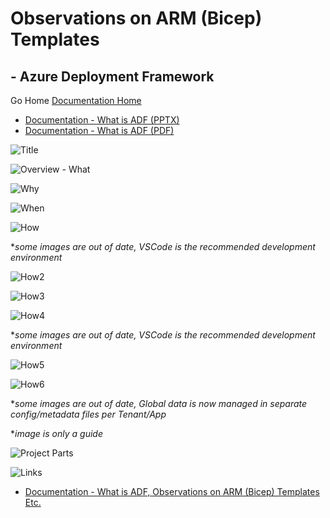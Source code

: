 #  Observations on ARM (Bicep) Templates # 

## - Azure Deployment Framework ## 
Go Home [Documentation Home](./index.md)

- [Documentation - What is ADF (PPTX)](./ADF.pptx)
- [Documentation - What is ADF (PDF)](./ADF.pdf)

![Title](./ADF/Slide1.SVG)

![Overview - What](./ADF/Slide2.SVG)

![Why](./ADF/Slide3.SVG)

![When](./ADF/Slide4.SVG)

![How](./ADF/Slide5.SVG)

**some images are out of date, VSCode is the recommended development environment*

![How2](./ADF/Slide6.SVG)

![How3](./ADF/Slide7.SVG)

![How4](./ADF/Slide8.SVG)

**some images are out of date, VSCode is the recommended development environment*

![How5](./ADF/Slide9.SVG)

![How6](./ADF/Slide10.SVG)

**some images are out of date, Global data is now managed in separate config/metadata files per Tenant/App*

**image is only a guide*

![Project Parts](./ADF/Slide11.SVG)

![Links](./ADF/Slide12.SVG)

- [Documentation - What is ADF, Observations on ARM (Bicep) Templates Etc.](./index.md)
